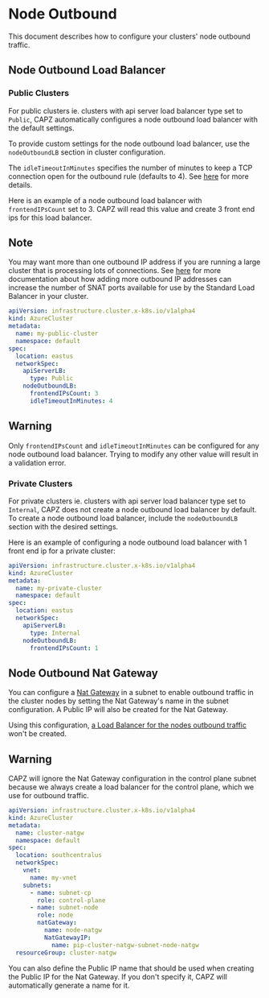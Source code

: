 # Node Outbound

This document describes how to configure your clusters' node outbound traffic.

## Node Outbound Load Balancer

### Public Clusters

For public clusters ie. clusters with api server load balancer type set to `Public`, CAPZ automatically configures a node outbound load balancer with the default settings.

To provide custom settings for the node outbound load balancer, use the `nodeOutboundLB` section in cluster configuration.

The `idleTimeoutInMinutes` specifies the number of minutes to keep a TCP connection open for the outbound rule (defaults to 4). See [here](https://docs.microsoft.com/en-us/azure/load-balancer/load-balancer-tcp-reset#configurable-tcp-idle-timeout) for more details.

Here is an example of a node outbound load balancer with `frontendIPsCount` set to 3. CAPZ will read this value and create 3 front end ips for this load balancer.

<aside class="note">

<h1>Note</h1>

You may want more than one outbound IP address if you are running a large cluster that is processing lots of connections.
See [here](https://docs.microsoft.com/en-us/azure/load-balancer/load-balancer-outbound-connections#multifesnat) for more documentation about how adding more outbound IP addresses can increase the number of SNAT ports available for use by the Standard Load Balancer in your cluster.

</aside>

```yaml
apiVersion: infrastructure.cluster.x-k8s.io/v1alpha4
kind: AzureCluster
metadata:
  name: my-public-cluster
  namespace: default
spec:
  location: eastus
  networkSpec:
    apiServerLB:
      type: Public
    nodeOutboundLB:
      frontendIPsCount: 3
      idleTimeoutInMinutes: 4
```

<aside class="note warning">

<h1> Warning </h1>

Only `frontendIPsCount` and `idleTimeoutInMinutes` can be configured for any node outbound load balancer. Trying to modify any other value will result in a validation error.

</aside>

### Private Clusters

For private clusters ie. clusters with api server load balancer type set to `Internal`, CAPZ does not create a node outbound load balancer by default. 
To create a node outbound load balancer, include the `nodeOutboundLB` section with the desired settings. 

Here is an example of configuring a node outbound load balancer with 1 front end ip for a private cluster:

```yaml
apiVersion: infrastructure.cluster.x-k8s.io/v1alpha4
kind: AzureCluster
metadata:
  name: my-private-cluster
  namespace: default
spec:
  location: eastus
  networkSpec:
    apiServerLB:
      type: Internal
    nodeOutboundLB:
      frontendIPsCount: 1
```

## Node Outbound Nat Gateway

You can configure a [Nat Gateway](https://docs.microsoft.com/en-us/azure/virtual-network/nat-gateway-resource) in a subnet to enable outbound traffic in the cluster nodes by setting the Nat Gateway's name in the subnet configuration.
A Public IP will also be created for the Nat Gateway.

Using this configuration, [a Load Balancer for the nodes outbound traffic](./node-outbound-lb.md) won't be created.

<aside class="note warning">

<h1> Warning </h1>

CAPZ will ignore the Nat Gateway configuration in the control plane subnet because we always create a load balancer for the control plane, which we use for outbound traffic.

</aside>

```yaml
apiVersion: infrastructure.cluster.x-k8s.io/v1alpha4
kind: AzureCluster
metadata:
  name: cluster-natgw
  namespace: default
spec:
  location: southcentralus
  networkSpec:
    vnet:
      name: my-vnet
    subnets:
      - name: subnet-cp
        role: control-plane
      - name: subnet-node
        role: node
        natGateway:
          name: node-natgw
          NatGatewayIP:
            name: pip-cluster-natgw-subnet-node-natgw
  resourceGroup: cluster-natgw
  ```

You can also define the Public IP name that should be used when creating the Public IP for the Nat Gateway.
If you don't specify it, CAPZ will automatically generate a name for it.
